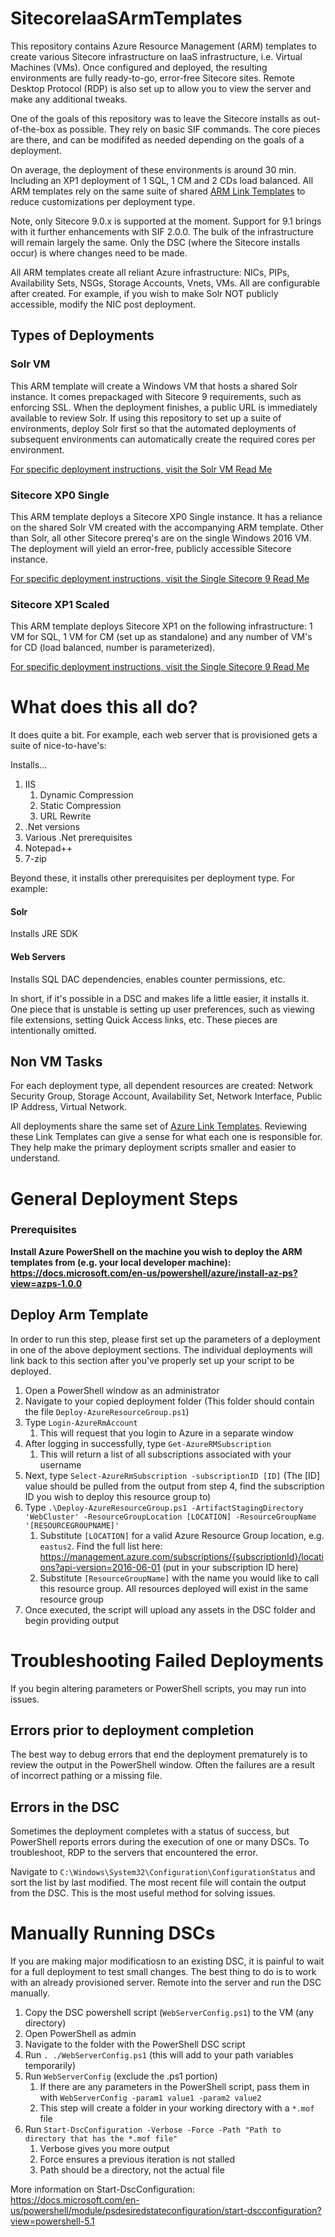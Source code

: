 # SitecoreIaaSArmTemplates

This repository contains Azure Resource Management (ARM) templates to create various Sitecore infrastructure on IaaS infrastructure, i.e. Virtual Machines (VMs). Once configured and deployed, the resulting environments are fully ready-to-go, error-free Sitecore sites. Remote Desktop Protocol (RDP) is also set up to allow you to view the server and make any additional tweaks.

One of the goals of this repository was to leave the Sitecore installs as out-of-the-box as possible. They rely on basic SIF commands. The core pieces are there, and can be modififed as needed depending on the goals of a deployment.

On average, the deployment of these environments is around 30 min. Including an XP1 deployment of 1 SQL, 1 CM and 2 CDs load balanced. All ARM templates rely on the same suite of shared [ARM Link Templates](LinkTemplates) to reduce customizations per deployment type.

Note, only Sitecore 9.0.x is supported at the moment. Support for 9.1 brings with it further enhancements with SIF 2.0.0. The bulk of the infrastructure will remain largely the same. Only the DSC (where the Sitecore installs occur) is where changes need to be made.

All ARM templates create all reliant Azure infrastructure: NICs, PIPs, Availability Sets, NSGs, Storage Accounts, Vnets, VMs. All are configurable after created. For example, if you wish to make Solr NOT publicly accessible, modify the NIC post deployment.

## Types of Deployments

### Solr VM

This ARM template will create a Windows VM that hosts a shared Solr instance. It comes prepackaged with Sitecore 9 requirements, such as enforcing SSL. When the deployment finishes, a public URL is immediately available to review Solr. If using this repository to set up a suite of environments, deploy Solr first so that the automated deployments of subsequent environments can automatically create the required cores per environment.

[For specific deployment instructions, visit the Solr VM Read Me](SolrVM/README.md)

### Sitecore XP0 Single

This ARM template deploys a Sitecore XP0 Single instance. It has a reliance on the shared Solr VM created with the accompanying ARM template. Other than Solr, all other Sitecore prereq's are on the single Windows 2016 VM. The deployment will yield an error-free, publicly accessible Sitecore instance.

[For specific deployment instructions, visit the Single Sitecore 9 Read Me](Sitecore/9.0.x/Single%20Sitecore9VM/README.md) 

### Sitecore XP1 Scaled

This ARM template deploys Sitecore XP1 on the following infrastructure: 1 VM for SQL, 1 VM for CM (set up as standalone) and any number of VM's for CD (load balanced, number is parameterized).

[For specific deployment instructions, visit the Single Sitecore 9 Read Me](Sitecore/9.0.x/XCD1CA%20Sitecore9.0.x/README.md) 

# What does this all do?

It does quite a bit. For example, each web server that is provisioned gets a suite of nice-to-have's:

Installs...

1. IIS
   1. Dynamic Compression
   2. Static Compression
   3. URL Rewrite
2. .Net versions
3. Various .Net prerequisites
4. Notepad++
5. 7-zip

Beyond these, it installs other prerequisites per deployment type. For example:

#### Solr

Installs JRE SDK

#### Web Servers

Installs SQL DAC dependencies, enables counter permissions, etc.

In short, if it's possible in a DSC and makes life a little easier, it installs it. One piece that is unstable is setting up user preferences, such as viewing file extensions, setting Quick Access links, etc. These pieces are intentionally omitted.

## Non VM Tasks

For each deployment type, all dependent resources are created: Network Security Group, Storage Account, Availability Set, Network Interface, Public IP Address, Virtual Network.

All deployments share the same set of [Azure Link Templates](/LinkTemplates). Reviewing these Link Templates can give a sense for what each one is responsible for. They help make the primary deployment scripts smaller and easier to understand.

# General Deployment Steps

### Prerequisites

**Install Azure PowerShell on the machine you wish to deploy the ARM templates from (e.g. your local developer machine): https://docs.microsoft.com/en-us/powershell/azure/install-az-ps?view=azps-1.0.0**

## Deploy Arm Template

In order to run this step, please first set up the parameters of a deployment in one of the above deployment sections. The individual deployments will link back to this section after you've properly set up your script to be deployed.

1. Open a PowerShell window as an administrator
2. Navigate to your copied deployment folder (This folder should contain the file `Deploy-AzureResourceGroup.ps1`)
3. Type `Login-AzureRmAccount`
   1. This will request that you login to Azure in a separate window
4. After logging in successfully, type `Get-AzureRMSubscription`
   1. This will return a list of all subscriptions associated with your username
5. Next, type `Select-AzureRmSubscription -subscriptionID [ID]` (The [ID] value should be pulled from the output from step 4, find the subscription ID you wish to deploy this resource group to)
6. Type `.\Deploy-AzureResourceGroup.ps1 -ArtifactStagingDirectory 'WebCluster' -ResourceGroupLocation [LOCATION] -ResourceGroupName '[RESOURCEGROUPNAME]'`
   1. Substitute `[LOCATION]` for a valid Azure Resource Group location, e.g. `eastus2`. Find the full list here: https://management.azure.com/subscriptions/{subscriptionId}/locations?api-version=2016-06-01 (put in your subscription ID here)
   2. Substitute `[ResourceGroupName]` with the name you would like to call this resource group. All resources deployed will exist in the same resource group
7. Once executed, the script will upload any assets in the DSC folder and begin providing output

# Troubleshooting Failed Deployments

If you begin altering parameters or PowerShell scripts, you may run into issues.

## Errors prior to deployment completion

The best way to debug errors that end the deployment prematurely is to review the output in the PowerShell window. Often the failures are a result of incorrect pathing or a missing file.

## Errors in the DSC

Sometimes the deployment completes with a status of success, but PowerShell reports errors during the execution of one or many DSCs. To troubleshoot, RDP to the servers that encountered the error.

Navigate to `C:\Windows\System32\Configuration\ConfigurationStatus` and sort the list by last modified. The most recent file will contain the output from the DSC. This is the most useful method for solving issues.

# Manually Running DSCs

If you are making major modificatiosn to an existing DSC, it is painful to wait for a full deployment to test small changes. The best thing to do is to work with an already provisioned server. Remote into the server and run the DSC manually.

1. Copy the DSC powershell script (`WebServerConfig.ps1`) to the VM (any directory)
2. Open PowerShell as admin
3. Navigate to the folder with the PowerShell DSC script
4. Run `. ./WebServerConfig.ps1` (this will add to your path variables temporarily)
5. Run `WebServerConfig` (exclude the .ps1 portion)
   1. If there are any parameters in the PowerShell script, pass them in with `WebServerConfig -param1 value1 -param2 value2`
   2. This step will create a folder in your working directory with a `*.mof` file
6. Run `Start-DscConfiguration -Verbose -Force -Path "Path to directory that has the *.mof file"`
   1. Verbose gives you more output
   2. Force ensures a previous iteration is not stalled
   3. Path should be a directory, not the actual file

More information on Start-DscConfiguration: https://docs.microsoft.com/en-us/powershell/module/psdesiredstateconfiguration/start-dscconfiguration?view=powershell-5.1